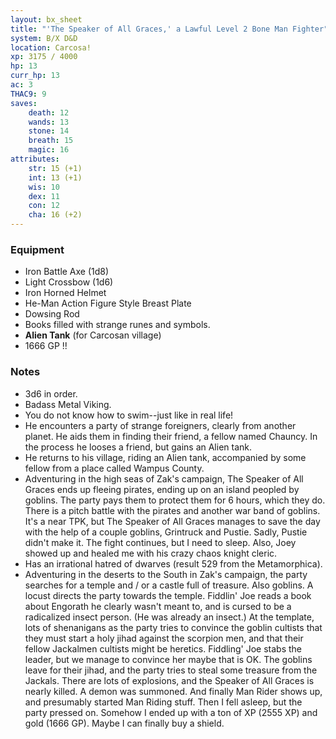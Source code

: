 ```yaml
---
layout: bx_sheet
title: "'The Speaker of All Graces,' a Lawful Level 2 Bone Man Fighter"
system: B/X D&D
location: Carcosa!
xp: 3175 / 4000
hp: 13
curr_hp: 13
ac: 3
THAC9: 9
saves:
    death: 12
    wands: 13
    stone: 14
    breath: 15
    magic: 16
attributes:
    str: 15 (+1)
    int: 13 (+1)
    wis: 10 
    dex: 11
    con: 12
    cha: 16 (+2)
---
```


### Equipment
 
 * Iron Battle Axe (1d8)
 * Light Crossbow (1d6)
 * Iron Horned Helmet
 * He-Man Action Figure Style Breast Plate
 * Dowsing Rod
 * Books filled with strange runes and symbols.
 * **Alien Tank** (for Carcosan village)
 * 1666 GP !!
 
### Notes
 
 * 3d6 in order.
 * Badass Metal Viking.
 * You do not know how to swim--just like in real life!
 * He encounters a party of strange foreigners, clearly from another planet. He aids them in finding their friend, a fellow named Chauncy. In the process he looses a friend, but gains an Alien tank.
 * He returns to his village, riding an Alien tank, accompanied by some fellow from a place called Wampus County.
 * Adventuring in the high seas of Zak's campaign, The Speaker of All Graces ends up fleeing pirates, ending up on an island peopled by goblins. The party pays them to protect them for 6 hours, which they do. There is a pitch battle with the pirates and another war band of goblins. It's a near TPK, but The Speaker of All Graces manages to save the day with the help of a couple goblins, Grintruck and Pustie. Sadly, Pustie didn't make it. The fight continues, but I need to sleep. Also, Joey showed up and healed me with his crazy chaos knight cleric.
 * Has an irrational hatred of dwarves (result 529 from the Metamorphica).
 * Adventuring in the deserts to the South in Zak's campaign, the party searches for a temple and / or a castle full of treasure. Also goblins. A locust directs the party towards the temple. Fiddlin' Joe reads a book about Engorath he clearly wasn't meant to, and is cursed to be a radicalized insect person. (He was already an insect.) At the template, lots of shenanigans as the party tries to convince the goblin cultists that they must start a holy jihad against the scorpion men, and that their fellow Jackalmen cultists might be heretics. Fiddling' Joe stabs the leader, but we manage to convince her maybe that is OK. The goblins leave for their jihad, and the party tries to steal some treasure from the Jackals. There are lots of explosions, and the Speaker of All Graces is nearly killed. A demon was summoned. And finally Man Rider shows up, and presumably started Man Riding stuff. Then I fell asleep, but the party pressed on. Somehow I ended up with a ton of XP (2555 XP) and gold (1666 GP). Maybe I can finally buy a shield.